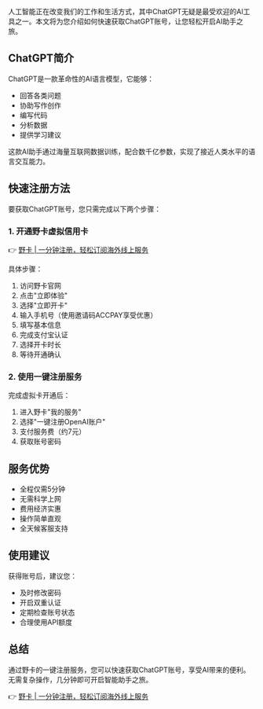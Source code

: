 人工智能正在改变我们的工作和生活方式，其中ChatGPT无疑是最受欢迎的AI工具之一。本文将为您介绍如何快速获取ChatGPT账号，让您轻松开启AI助手之旅。

## ChatGPT简介

ChatGPT是一款革命性的AI语言模型，它能够：
- 回答各类问题
- 协助写作创作
- 编写代码
- 分析数据
- 提供学习建议

这款AI助手通过海量互联网数据训练，配合数千亿参数，实现了接近人类水平的语言交互能力。

## 快速注册方法

要获取ChatGPT账号，您只需完成以下两个步骤：

### 1. 开通野卡虚拟信用卡

👉 [野卡 | 一分钟注册，轻松订阅海外线上服务](https://bit.ly/bewildcard)

具体步骤：
1. 访问野卡官网
2. 点击"立即体验"
3. 选择"立即开卡"
4. 输入手机号（使用邀请码ACCPAY享受优惠）
5. 填写基本信息
6. 完成支付宝认证
7. 选择开卡时长
8. 等待开通确认

### 2. 使用一键注册服务

完成虚拟卡开通后：
1. 进入野卡"我的服务"
2. 选择"一键注册OpenAI账户"
3. 支付服务费（约7元）
4. 获取账号密码

## 服务优势

- 全程仅需5分钟
- 无需科学上网
- 费用经济实惠
- 操作简单直观
- 全天候客服支持

## 使用建议

获得账号后，建议您：
- 及时修改密码
- 开启双重认证
- 定期检查账号状态
- 合理使用API额度

## 总结

通过野卡的一键注册服务，您可以快速获取ChatGPT账号，享受AI带来的便利。无需复杂操作，几分钟即可开启智能助手之旅。

👉 [野卡 | 一分钟注册，轻松订阅海外线上服务](https://bit.ly/bewildcard)
